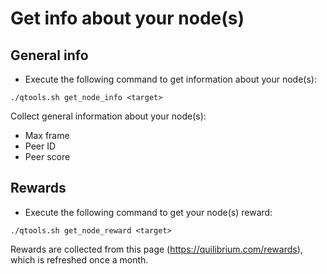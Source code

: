 # Get info about your node(s)

## General info

* Execute the following command to get information about your node(s):
```
./qtools.sh get_node_info <target>
```
Collect general information about your node(s):
* Max frame
* Peer ID
* Peer score

## Rewards

* Execute the following command to get your node(s) reward:
```
./qtools.sh get_node_reward <target>
```
Rewards are collected from this page (https://quilibrium.com/rewards), which is refreshed once a month.